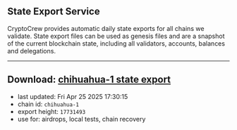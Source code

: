 ## State Export Service
CryptoCrew provides automatic daily state exports for all chains we validate. State export files can be used as genesis files and are a snapshot of the current blockchain state, including all validators, accounts, balances and delegations.

---
**Download: [chihuahua-1 state export](https://dl-eu2.ccvalidators.com/SERVICE/chihuahua/chihuahua-1_export_17731493.json)**
---

- last updated: Fri Apr 25 2025 17:30:15
- chain id: `chihuahua-1`
- export height: `17731493`
- use for: airdrops, local tests, chain recovery

